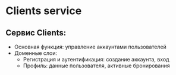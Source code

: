 # Clients service
## Сервис Clients:
+ Основная функция: управление аккаунтами пользователей
+ Доменные слои:
  - Регистрация и аутентификация: создание аккаунта, вход
  - Профиль: данные пользователя, активные бронирования
